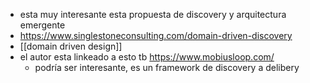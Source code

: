 - esta muy interesante esta propuesta de discovery y arquitectura emergente
- https://www.singlestoneconsulting.com/domain-driven-discovery
- [[domain driven design]]
- el autor esta linkeado a esto tb https://www.mobiusloop.com/
	- podría ser interesante, es un framework de discovery a delibery